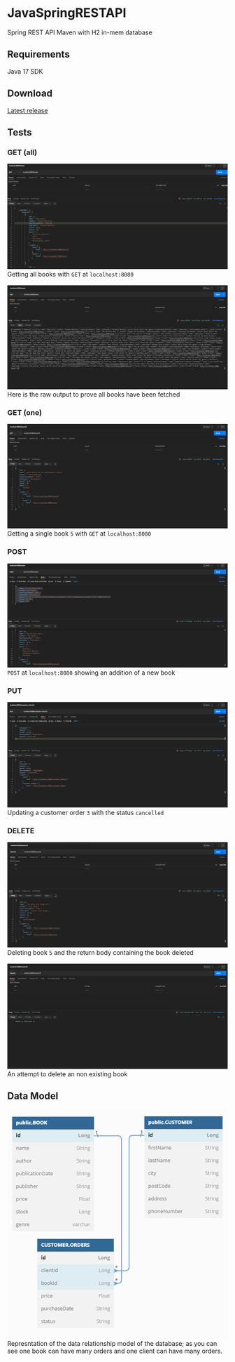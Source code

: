 # JavaSpringRESTAPI
 Spring REST API Maven with H2 in-mem database
## Requirements
Java 17 SDK
## Download
[Latest release](https://github.com/sandy6078/JavaSpringRESTAPI/releases/tag/0.0.1)
## Tests
### GET (all)
![get_all_books](screenshots/get_all_books.png)
<br>
Getting all books with `GET` at `localhost:8080`
<br>
<br>
![get_all_books_raw](screenshots/get_all_books_raw.png)
Here is the raw output to prove all books have been fetched
<br>
### GET (one)
![get_book_5](screenshots/get_book_5.png)
Getting a single book `5` with `GET` at `localhost:8080`
<br>
### POST
![post_book](screenshots/post_book.png)
`POST` at `localhost:8080` showing an addition of a new book
<br>
### PUT
![put_customer_order_3](screenshots/put_customer_order_3.png)
Updating a customer order `3` with the status `cancelled`
<br>
### DELETE
![delete_book_15](screenshots/delete_book_15.png)
<br>
Deleting book `5` and the return body containing the book deleted
<br>
<br>
![delete_book_15_2](screenshots/delete_book_15_2.png)
<br>
An attempt to delete an non existing book
<br>
## Data Model
![data_model](screenshots/data_model.png)
<br>
Represntation of the data relationship model of the database; as you can see one book can have many orders and one client can have many orders.
